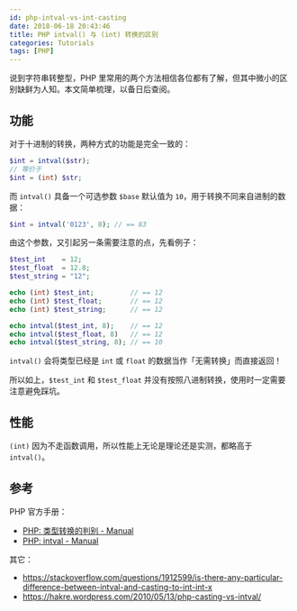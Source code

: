 ```yaml
---
id: php-intval-vs-int-casting
date: 2018-06-18 20:43:46
title: PHP intval() 与 (int) 转换的区别
categories: Tutorials
tags: [PHP]
---
```


说到字符串转整型，PHP 里常用的两个方法相信各位都有了解，但其中微小的区别缺鲜为人知。本文简单梳理，以备日后查阅。

## 功能

对于十进制的转换，两种方式的功能是完全一致的：

```php
$int = intval($str);
// 等价于
$int = (int) $str;
```

而 `intval()` 具备一个可选参数 `$base` 默认值为 `10`，用于转换不同来自进制的数据：

```php
$int = intval('0123', 8); // == 83
```

由这个参数，又引起另一条需要注意的点，先看例子：

```php
$test_int    = 12;
$test_float  = 12.8;
$test_string = "12";

echo (int) $test_int;         // == 12
echo (int) $test_float;       // == 12
echo (int) $test_string;      // == 12

echo intval($test_int, 8);    // == 12
echo intval($test_float, 8)   // == 12
echo intval($test_string, 8); // == 10
```

`intval()` 会将类型已经是 `int` 或 `float` 的数据当作「无需转换」而直接返回！

所以如上，`$test_int` 和 `$test_float` 并没有按照八进制转换，使用时一定需要注意避免踩坑。

## 性能

`(int)` 因为不走函数调用，所以性能上无论是理论还是实测，都略高于 `intval()`。

## 参考

PHP 官方手册：

- [PHP: 类型转换的判别 - Manual](http://php.net/manual/zh/language.types.type-juggling.php)
- [PHP: intval - Manual](http://php.net/manual/zh/function.intval.php)

其它：

- <https://stackoverflow.com/questions/1912599/is-there-any-particular-difference-between-intval-and-casting-to-int-int-x>
- <https://hakre.wordpress.com/2010/05/13/php-casting-vs-intval/>
